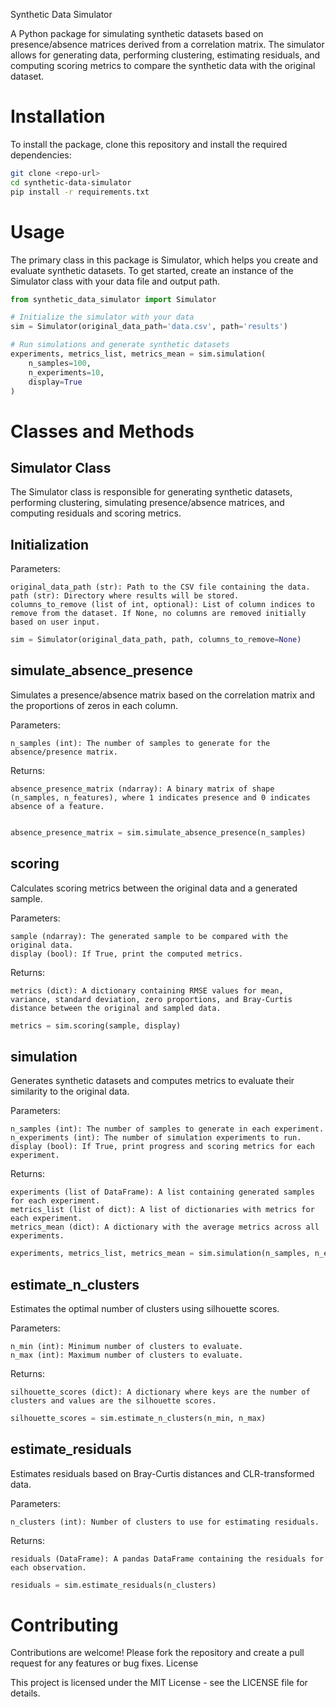 Synthetic Data Simulator

A Python package for simulating synthetic datasets based on presence/absence matrices derived from a correlation matrix. The simulator allows for generating data, performing clustering, estimating residuals, and computing scoring metrics to compare the synthetic data with the original dataset.


# Installation

To install the package, clone this repository and install the required dependencies:

```bash
git clone <repo-url>
cd synthetic-data-simulator
pip install -r requirements.txt
```

# Usage

The primary class in this package is Simulator, which helps you create and evaluate synthetic datasets. To get started, create an instance of the Simulator class with your data file and output path.

```python
from synthetic_data_simulator import Simulator

# Initialize the simulator with your data
sim = Simulator(original_data_path='data.csv', path='results')

# Run simulations and generate synthetic datasets
experiments, metrics_list, metrics_mean = sim.simulation(
    n_samples=100, 
    n_experiments=10, 
    display=True
)
```

# Classes and Methods
## Simulator Class

The Simulator class is responsible for generating synthetic datasets, performing clustering, simulating presence/absence matrices, and computing residuals and scoring metrics.

## Initialization

Parameters:

    original_data_path (str): Path to the CSV file containing the data.
    path (str): Directory where results will be stored.
    columns_to_remove (list of int, optional): List of column indices to remove from the dataset. If None, no columns are removed initially based on user input.


```python
sim = Simulator(original_data_path, path, columns_to_remove=None)
```

## simulate_absence_presence

Simulates a presence/absence matrix based on the correlation matrix and the proportions of zeros in each column.

Parameters:

    n_samples (int): The number of samples to generate for the absence/presence matrix.

Returns:

    absence_presence_matrix (ndarray): A binary matrix of shape (n_samples, n_features), where 1 indicates presence and 0 indicates absence of a feature.

```python

absence_presence_matrix = sim.simulate_absence_presence(n_samples)
```

## scoring

Calculates scoring metrics between the original data and a generated sample.

Parameters:

    sample (ndarray): The generated sample to be compared with the original data.
    display (bool): If True, print the computed metrics.

Returns:

    metrics (dict): A dictionary containing RMSE values for mean, variance, standard deviation, zero proportions, and Bray-Curtis distance between the original and sampled data.

```python
metrics = sim.scoring(sample, display)
```

## simulation

Generates synthetic datasets and computes metrics to evaluate their similarity to the original data.

Parameters:

    n_samples (int): The number of samples to generate in each experiment.
    n_experiments (int): The number of simulation experiments to run.
    display (bool): If True, print progress and scoring metrics for each experiment.

Returns:

    experiments (list of DataFrame): A list containing generated samples for each experiment.
    metrics_list (list of dict): A list of dictionaries with metrics for each experiment.
    metrics_mean (dict): A dictionary with the average metrics across all experiments.

```python
experiments, metrics_list, metrics_mean = sim.simulation(n_samples, n_experiments, display)
```


## estimate_n_clusters

Estimates the optimal number of clusters using silhouette scores.

Parameters:

    n_min (int): Minimum number of clusters to evaluate.
    n_max (int): Maximum number of clusters to evaluate.

Returns:

    silhouette_scores (dict): A dictionary where keys are the number of clusters and values are the silhouette scores.

```python
silhouette_scores = sim.estimate_n_clusters(n_min, n_max)
```

## estimate_residuals

Estimates residuals based on Bray-Curtis distances and CLR-transformed data.

Parameters:

    n_clusters (int): Number of clusters to use for estimating residuals.

Returns:

    residuals (DataFrame): A pandas DataFrame containing the residuals for each observation.

```python
residuals = sim.estimate_residuals(n_clusters)
```

# Contributing

Contributions are welcome! Please fork the repository and create a pull request for any features or bug fixes.
License

This project is licensed under the MIT License - see the LICENSE file for details.

